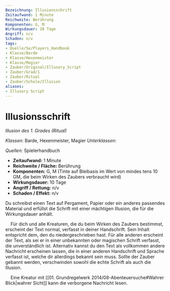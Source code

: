 ```yaml
---
Bezeichnung: Illusionsschrift
Zeitaufwand: 1 Minute
Reichweite: Berührung
Komponenten: G, M
Wirkungsdauer: 10 Tage
Angriff: n/v
Schaden: n/v
tags:
- Quelle/5e/Players_Handbook
- Klasse/Barde
- Klasse/Hexenmeister
- Klasse/Magier
- Zauber/Original/Illusory_Script
- Zauber/Grad/1
- Zauber/Ritual
- Zauber/Schule/Illusion
aliases:
- Illusory Script
---
```

# Illusionsschrift
_Illusion des 1. Grades (Ritual)_

_Klassen:_ Barde, Hexenmeister, Magier
_Unterklassen:_

_Quellen:_ Spielerhandbuch
 
- **Zeitaufwand:** 1 Minute
- **Reichweite / Fläche:** Berührung
- **Komponenten:** G, M (Tinte auf Bleibasis im Wert von mindes tens 10 GM, die beim Wirken des Zaubers verbraucht wird)
- **Wirkungsdauer:** 10 Tage
- **Angriff / Rettung:** n/v
- **Schaden / Effekt:**  n/v

Du schreibst einen Text auf Pergament, Papier oder ein anderes passendes Material und erfüllst die Schrift mit einer mächtigen Illusion, die für die Wirkungsdauer anhält.

$\quad$Für dich und alle Kreaturen, die du beim Wirken des Zaubers bestimmst, erscheint der Text normal, verfasst in deiner Handschrift. Sein Inhalt entspricht dem, den du niedergeschrieben hast. Für alle anderen erscheint der Text, als sei er in einer unbekannten oder magischen Schrift verfasst, die unverständlich ist. Alternativ kannst du den Text als vollkommen andere Nachricht erscheinen lassen, die in einer anderen Handschrift und Sprache verfasst ist, welche dir allerdings bekannt sein muss. Sollte der Zauber gebannt werden, verschwinden sowohl die echte Schrift als auch die Illusion.

$\quad$Eine Kreatur mit [[01. Grundregelwerk 2014/08-Abenteuersuche#Wahrer Blick|wahrer Sicht]] kann die verborgene Nachricht lesen.